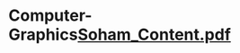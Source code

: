 # Computer-Graphics[Soham_Content.pdf](https://github.com/sohamduck/Computer-Graphics/files/11382091/Soham_Content.pdf)
